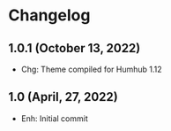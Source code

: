 Changelog
=========

1.0.1 (October 13, 2022)
--------------------
- Chg: Theme compiled for Humhub 1.12

1.0 (April, 27, 2022)
--------------------
- Enh: Initial commit